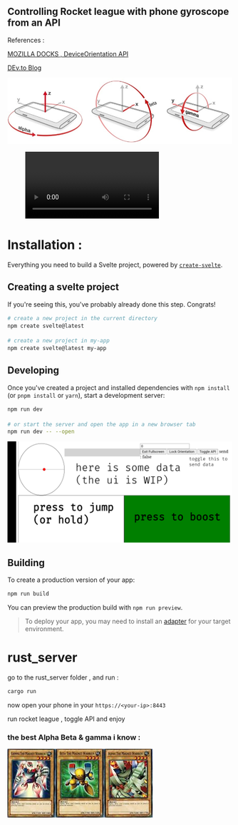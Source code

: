 ## Controlling Rocket league with phone gyroscope from an API
References :

[MOZILLA DOCKS , DeviceOrientation API](https://developer.mozilla.org/en-US/docs/Web/API/Device_orientation_events/Detecting_device_orientation)

[DEv.to Blog](https://dev.to/trekhleb/gyro-web-accessing-the-device-orientation-in-javascript-2492)


![Alpha Beta Gamma](screenshots/01-cover.jpg)


<figure class="video_container">
  <video controls="true" allowfullscreen="true">
    <source src="screenshots/ROCKET_GYROSCROPE.mov" type="video/mp4">
  </video>
</figure>

# Installation : 


Everything you need to build a Svelte project, powered by [`create-svelte`](https://github.com/sveltejs/kit/tree/master/packages/create-svelte).

## Creating a svelte project

If you're seeing this, you've probably already done this step. Congrats!

```bash
# create a new project in the current directory
npm create svelte@latest

# create a new project in my-app
npm create svelte@latest my-app
```

## Developing

Once you've created a project and installed dependencies with `npm install` (or `pnpm install` or `yarn`), start a development server:

```bash
npm run dev

# or start the server and open the app in a new browser tab
npm run dev -- --open
```
![Alpha preview](screenshots/ss1.png)
## Building

To create a production version of your app:

```bash
npm run build
```

You can preview the production build with `npm run preview`.

> To deploy your app, you may need to install an [adapter](https://kit.svelte.dev/docs/adapters) for your target environment.

# rust_server

go to the rust_server folder , and run : 

```bash
cargo run 
```

now open your phone in your `https://<your-ip>:8443`

run rocket league , toggle API and enjoy

### the best Alpha Beta & gamma i know :
![Alpha Beta Gamma ](screenshots/abg.jpg "The real Ones")

